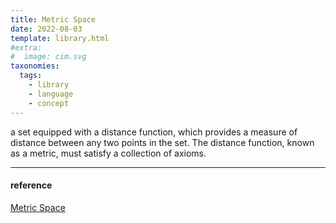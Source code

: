 ```yaml
---
title: Metric Space
date: 2022-08-03
template: library.html
#extra:
#  image: cim.svg
taxonomies:
  tags:
    - library
    - language
    - concept
---
```


 a set equipped with a distance function, which provides a measure of distance between any two points in the set. The distance function, known as a metric, must satisfy a collection of axioms.

 ---
 #### reference
[Metric Space](https://ncatlab.org/nlab/show/metric+space)